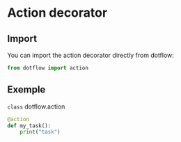 # Action decorator

## Import

You can import the action decorator directly from dotflow:

```python
from dotflow import action
```

## Exemple

`class` dotflow.action

```python
@action
def my_task():
    print("task")
```